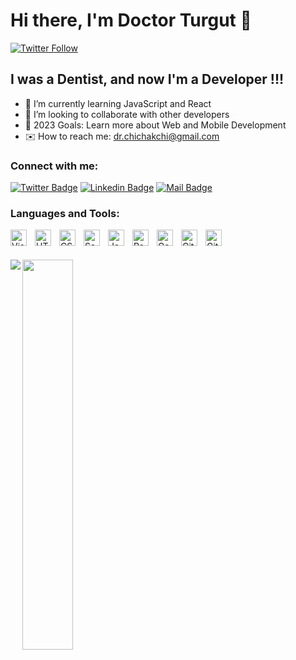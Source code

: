 # Hi there, I'm Doctor Turgut 👋 

[![Twitter Follow](https://img.shields.io/twitter/follow/turgutdev?color=1DA1F2&logo=twitter&style=for-the-badge)](https://twitter.com/intent/follow?original_referer=https%3A%2F%2Fgithub.com%2Fturgutdev&screen_name=turgutdev)

## I was a Dentist, and now I'm a Developer !!!


- 🌱 I’m currently learning JavaScript and React
- 👯 I’m looking to collaborate with other developers
- 🥅 2023 Goals: Learn more about Web and Mobile Development 
- ✉️ How to reach me: dr.chichakchi@gmail.com

### Connect with me:

[![Twitter Badge](https://img.shields.io/badge/-@turgutdev-1ca0f1?style=flat&labelColor=1ca0f1&logo=twitter&logoColor=white&link=https://twitter.com/turgutdev)](https://twitter.com/turgutdev) [![Linkedin Badge](https://img.shields.io/badge/-turgutdev-0e76a8?style=flat&labelColor=0e76a8&logo=linkedin&logoColor=white)](https://www.linkedin.com/in/turgutdev/) [![Mail Badge](https://img.shields.io/badge/-@turgut.ch-e84393?style=flat&labelColor=e84393&logo=instagram&logoColor=white)](https://instagram.com/turgut.ch)


### Languages and Tools:

<img align="left" alt="Visual Studio Code" width="26px" src="https://cdn.jsdelivr.net/gh/devicons/devicon/icons/vscode/vscode-original.svg" style="padding-right:10px;" />
<img align="left" alt="HTML5" width="26px" src="https://cdn.jsdelivr.net/gh/devicons/devicon/icons/html5/html5-original.svg" style="padding-right:10px;" />
<img align="left" alt="CSS3" width="26px" src="https://cdn.jsdelivr.net/gh/devicons/devicon/icons/css3/css3-original.svg" style="padding-right:10px;" />
<img align="left" alt="Sass" width="26px" src="https://cdn.jsdelivr.net/gh/devicons/devicon/icons/sass/sass-original.svg" style="padding-right:10px;" />
<img align="left" alt="JavaScript" width="26px" src="https://cdn.jsdelivr.net/gh/devicons/devicon/icons/javascript/javascript-original.svg" style="padding-right:10px;" />
<img align="left" alt="React" width="26px" src="https://cdn.jsdelivr.net/gh/devicons/devicon/icons/react/react-original.svg" style="padding-right:10px;" />
<img align="left" alt="Gatsby" width="26px" src="https://cdn.jsdelivr.net/gh/devicons/devicon/icons/gatsby/gatsby-original.svg" style="padding-right:10px;" />
<img align="left" alt="Git" width="26px" src="https://cdn.jsdelivr.net/gh/devicons/devicon/icons/git/git-original.svg" style="padding-right:10px;" />
<img align="left" alt="GitHub" width="26px" src="https://cdn.jsdelivr.net/npm/simple-icons@3.13.0/icons/github.svg" style="padding-right:10px;" />

<br><br>
  
<img align="left" src="https://github-readme-stats.vercel.app/api?username=turgutdev" />
<img align="left" width="40%" src="https://github-readme-stats.vercel.app/api/top-langs/?username=turgutdev&layout=compact" />


[twitter]: https://twitter.com/turgutdev
[instagram]: https://instagram.com/turgut.ch
[linkedin]: https://linkedin.com/in/turgutdev

